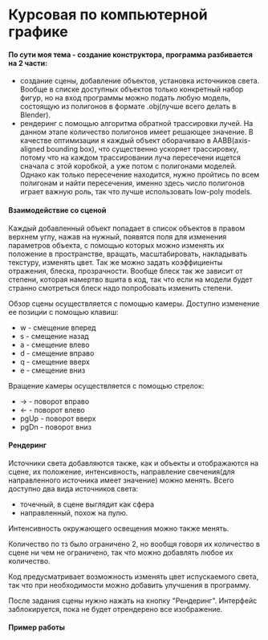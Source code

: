 # Курсовая по компьютерной графике

#### По сути моя тема - создание конструктора, программа разбивается на 2 части:
* создание сцены, добавление объектов, установка источников света. Вообще в списке доступных объектов только конкретный набор фигур, но на вход программы можно подать любую модель,
состоящую из полигонов в формате .obj(лучше всего делать в Blender).
* рендеринг с помощью алгоритма обратной трассировки лучей. На данном этапе количество полигонов имеет решающее значение. В качестве оптимизации я каждый объект оборачиваю в 
AABB(axis-aligned bounding box), что существенно ускоряет трассировку, потому что на каждом трассировании луча пересечени ищется сначала с этой коробкой, а уже потом с полигонами моделей.
Однако как только пересечение находится, нужно пройтись по всем полигонам и найти пересечения, именно здесь число полигонов играет важную роль, так что лучше использовать low-poly models.

#### Взаимодействие со сценой

Каждый добавленный объект попадает в список объектов в правом верхнем углу, нажав на нужный, появятся поля для изменения параметров объекта, с помощью которых можно 
изменять их положение в пространстве, вращать, масштабировать, накладывать текстуру, изменять цвет. Так же можно задать коэффициенты отражения, блеска, прозрачности.
Вообще блеск так же зависит от степени, которая намертво вшита в код, так что если на модели будет странно смотреться блеск надо попробовать изменить степени.

Обзор сцены осуществляется с помощью камеры. Доступно изменение ее позиции с помощью клавиш:
* w - смещение вперед
* s - смещение назад
* a - смещение влево
* d - смещение вправо
* q - смещение вверх
* e - смещение вниз

Вращение камеры осуществляется с помощью стрелок:
* -> - поворот вправо
* <-  - поворот влево
* pgUp - поворот вверх
* pgDn - поворот вниз

#### Рендеринг

Источники света добавляются также, как и объекты и отображаются на сцене, их положение, интенсивность, направление свечения(для направленного источника имеет значение) можно менять.
Всего доступно два вида источников света:
* точечный, в сцене выглядит как сфера
* направленный, похож на пулю.

Интенсивность окружающего освещения можно также менять.

Количество по тз было ограничено 2, но вообщя говоря их количество в сцене ни чем не ограничено, так что можно добавлять любое их количество.

Код предусматривает возможность изменять цвет испускаемого света, так что при необходимости можно добавить улучшения в программу.

После задания сцены нужно нажать на кнопку "Рендеринг". Интерфейс заблокируется, пока не будет отрендерено все изображение.

#### Пример работы

